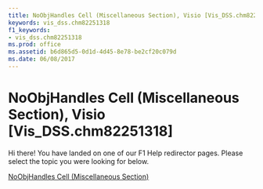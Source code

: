 ```yaml
---
title: NoObjHandles Cell (Miscellaneous Section), Visio [Vis_DSS.chm82251318]
keywords: vis_dss.chm82251318
f1_keywords:
- vis_dss.chm82251318
ms.prod: office
ms.assetid: b6d865d5-0d1d-4d45-8e78-be2cf20c079d
ms.date: 06/08/2017
---
```



# NoObjHandles Cell (Miscellaneous Section), Visio [Vis_DSS.chm82251318]

Hi there! You have landed on one of our F1 Help redirector pages. Please select the topic you were looking for below.

[NoObjHandles Cell (Miscellaneous Section)](http://msdn.microsoft.com/library/8e1c8c8f-4ed0-0f53-f93f-3a264edc02bd%28Office.15%29.aspx)

